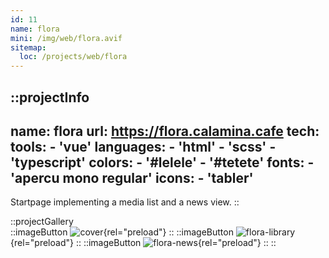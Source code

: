 ```yaml
---
id: 11
name: flora
mini: /img/web/flora.avif
sitemap:
  loc: /projects/web/flora
---
```


::projectInfo
---
name: flora
url: https://flora.calamina.cafe
tech: 
    tools:
      - 'vue'
    languages:
      - 'html'
      - 'scss'
      - 'typescript'
    colors:
      - '#lelele'
      - '#tetete'
    fonts:
      - 'apercu mono regular'
    icons:
      - 'tabler'
---
Startpage implementing a media list and a news view.
::

::projectGallery  
  ::imageButton
    ![cover](/img/web/flora.avif){rel="preload"}
  ::
  ::imageButton
    ![flora-library](/img/web/flora/flora-library.avif){rel="preload"}
  ::
  ::imageButton
    ![flora-news](/img/web/flora/flora-news.avif){rel="preload"}
  :: 
::

<!-- ::projectFeatures
:: -->